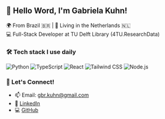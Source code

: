 ## 👋 Hello Word, I'm Gabriela Kuhn!

🌍 From Brazil 🇧🇷 | 📍 Living in the Netherlands 🇳🇱  
💻 Full-Stack Developer at TU Delft Library (4TU.ResearchData)


### 🛠️ Tech stack I use daily

![Python](https://img.shields.io/badge/-Python-3776AB?style=flat-square&logo=python&logoColor=white)     ![TypeScript](https://img.shields.io/badge/-TypeScript-3178C6?style=flat-square&logo=typescript&logoColor=white) ![React](https://img.shields.io/badge/-React-61DAFB?style=flat-square&logo=react&logoColor=black)     ![Tailwind CSS](https://img.shields.io/badge/-TailwindCSS-06B6D4?style=flat-square&logo=tailwindcss&logoColor=white)     ![Node.js](https://img.shields.io/badge/-Node.js-339933?style=flat-square&logo=node.js&logoColor=white)  


### 💬 Let's Connect!

- 📫 Email: gbr.kuhn@gmail.com  
- 💼 [LinkedIn](https://www.linkedin.com/in/gabriela-kuhn/)
- 💻 [GitHub](https://github.com/gabrielakuhn)
